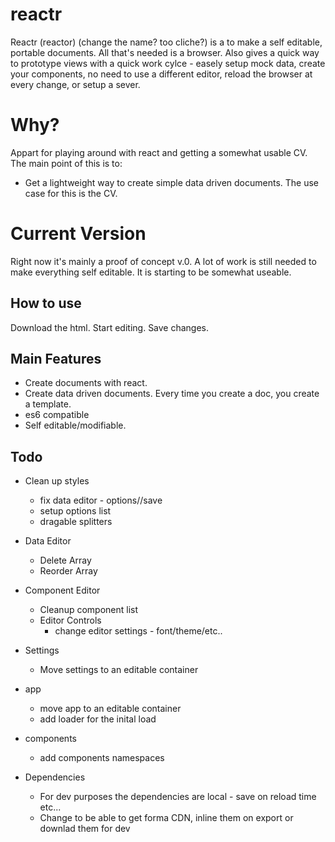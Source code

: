 # reactr

Reactr (reactor) (change the name? too cliche?) is a to make a self editable, portable documents. All that's needed is a  browser. 
Also gives a quick way to prototype views with a quick work cylce - easely setup mock data, create your components, no need to use a different editor, reload the browser at every change, or setup a sever.

# Why?

Appart for playing around with react and getting a somewhat usable CV. The main point of this is to:
- Get a lightweight way to create simple data driven documents. The use case for this is the CV.

# Current Version

Right now it's mainly a proof of concept v.0. A lot of work is still needed to make everything self editable. It is starting to be somewhat useable.

## How to use

Download the html. Start editing. Save changes. 

## Main Features

- Create documents with react.
- Create data driven documents. Every time you create a doc, you create a template.
- es6 compatible
- Self editable/modifiable.

## Todo

- Clean up styles
  - fix data editor - options//save
  - setup options list
  - dragable splitters

- Data Editor
  - Delete Array
  - Reorder Array

- Component Editor
  - Cleanup component list
  - Editor Controls
    - change editor settings - font/theme/etc..

- Settings
  - Move settings to an editable container

- app
  - move app to an editable container
  - add loader for the inital load

- components
  - add components namespaces 

- Dependencies 
  - For dev purposes the dependencies are local - save on reload time etc...
  - Change to be able to get forma CDN, inline them on export or downlad them for dev
